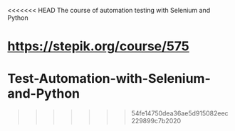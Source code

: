 <<<<<<< HEAD
The course of automation testing with Selenium and Python

https://stepik.org/course/575 
=======
# Test-Automation-with-Selenium-and-Python
>>>>>>> 54fe14750dea36ae5d915082eec229899c7b2020
